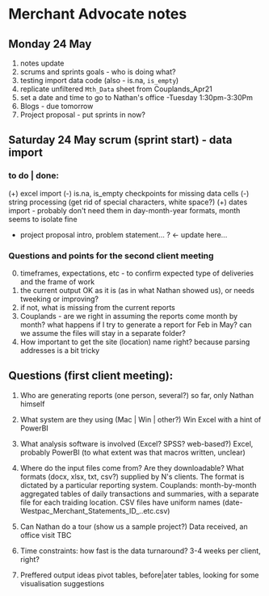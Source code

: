 # Merchant Advocate notes
## Monday 24 May
1. notes update
2. scrums and sprints goals - who is doing what?
3. testing import data code (also - is.na, `is_empty`)
4. replicate unfiltered `Mth_Data` sheet from Couplands_Apr21
5. set a date and time to go to Nathan's office  -Tuesday 1:30pm-3:30Pm
6. Blogs - due tomorrow
7. Project proposal - put sprints in now?


## Saturday 24 May scrum (sprint start)  - data import

### to do | done:

(+) excel import 
(-) is.na, is_empty checkpoints for missing data cells
(-) string processing (get rid of special characters, white space?)
(+) dates import - probably don't need them in day-month-year formats, month seems to isolate fine

+ project proposal 
	intro, problem statement... ? <- update here...

### Questions and points for the second client meeting

0. timeframes, expectations, etc - to confirm expected type of deliveries and the frame of work
1. the current output OK as it is (as in what  Nathan showed us), or needs tweeking or improving?
2. if not, what is missing from the current reports
3. Couplands - are we right in assuming the reports come month by month? what happens if I try to generate a report for Feb in May?
can we assume the files will stay in a separate folder?
4. How important to get the site (location) name right? because parsing addresses is a bit tricky


## Questions (first client meeting):

1. Who are generating reports (one person, several?)
	so far, only Nathan himself
2. What system are they using (Mac | Win | other?)
	Win Excel with a hint of PowerBI
3. What analysis software is involved (Excel? SPSS? web-based?)
	Excel, probably PowerBI (to what extent was that macros written, unclear)
4. Where do the input files come from? Are they downloadable? What formats (docx, xlsx, txt, csv?)
	supplied by N's clients. The format is dictated by a particular reporting system. Couplands:  month-by-month aggregated tables of daily transactions and summaries, with a separate file for each traiding location. CSV files have uniform names (date-Westpac_Merchant_Statements_ID_..etc.csv)

5. Can Nathan do a tour (show us a sample project?)
	Data received, an office visit TBC
6. Time constraints: how fast is the data turnaround?
	3-4 weeks per client, right?
7. Preffered output ideas
	pivot tables, before|ater tables, looking for some visualisation suggestions 

